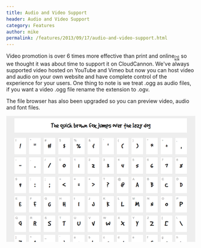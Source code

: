 ```yaml
---
title: Audio and Video Support
header: Audio and Video Support
category: Features
author: mike
permalink: /features/2013/09/17/audio-and-video-support.html
---
```


Video promotion is over 6 times more effective than print and online<sub><a target="_blank" href="http://www.b2bmarketing.net/blog/posts/2013/06/06/25-stats-marketers-should-know-about-video">[1]</a></sub> so we thought it was about time to support it on CloudCannon. We've always supported video hosted on YouTube and Vimeo but now you can host video and audio on your own website and have complete control of the experience for your users. One thing to note is we treat .ogg as audio files, if you want a video .ogg file rename the extension to .ogv.

The file browser has also been upgraded so you can preview video, audio and font files.

![Font Preview](/images/blog/font-preview.png)
